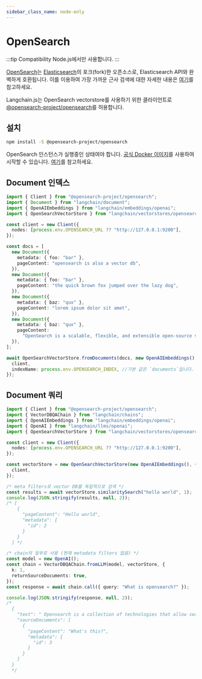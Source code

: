 ```yaml
---
sidebar_class_name: node-only
---
```


# OpenSearch

:::tip Compatibility
Node.js에서만 사용합니다.
:::

[OpenSearch](https://opensearch.org/)는 [Elasticsearch](https://www.elastic.co/elasticsearch/)의 포크(fork)한 오픈소스로, Elasticsearch API와 완벽하게 호환됩니다. 이를 이용하여 가장 가까운 근사 검색에 대한 자세한 내용은 [여기](https://opensearch.org/docs/latest/search-plugins/knn/approximate-knn/)를 참고하세요.

Langchain.js는 OpenSearch vectorstore를 사용하기 위한 클라이언트로 [@opensearch-project/opensearch](https://opensearch.org/docs/latest/clients/javascript/index/)를 허용합니다.

## 설치

```bash npm2yarn
npm install -S @opensearch-project/opensearch
```

OpenSearch 인스턴스가 실행중인 상태여야 합니다. [공식 Docker 이미지](https://opensearch.org/docs/latest/opensearch/install/docker/)를 사용하여 시작할 수 있습니다. [여기](https://github.com/hwchase17/langchainjs/blob/main/examples/src/indexes/vector_stores/opensearch/docker-compose.yml)를 참고하세요.

## Document 인덱스

```typescript
import { Client } from "@opensearch-project/opensearch";
import { Document } from "langchain/document";
import { OpenAIEmbeddings } from "langchain/embeddings/openai";
import { OpenSearchVectorStore } from "langchain/vectorstores/opensearch";

const client = new Client({
  nodes: [process.env.OPENSEARCH_URL ?? "http://127.0.0.1:9200"],
});

const docs = [
  new Document({
    metadata: { foo: "bar" },
    pageContent: "opensearch is also a vector db",
  }),
  new Document({
    metadata: { foo: "bar" },
    pageContent: "the quick brown fox jumped over the lazy dog",
  }),
  new Document({
    metadata: { baz: "qux" },
    pageContent: "lorem ipsum dolor sit amet",
  }),
  new Document({
    metadata: { baz: "qux" },
    pageContent:
      "OpenSearch is a scalable, flexible, and extensible open-source software suite for search, analytics, and observability applications",
  }),
];

await OpenSearchVectorStore.fromDocuments(docs, new OpenAIEmbeddings(), {
  client,
  indexName: process.env.OPENSEARCH_INDEX, //기본 값은 `documents`입니다.
});
```

## Document 쿼리

```typescript
import { Client } from "@opensearch-project/opensearch";
import { VectorDBQAChain } from "langchain/chains";
import { OpenAIEmbeddings } from "langchain/embeddings/openai";
import { OpenAI } from "langchain/llms/openai";
import { OpenSearchVectorStore } from "langchain/vectorstores/opensearch";

const client = new Client({
  nodes: [process.env.OPENSEARCH_URL ?? "http://127.0.0.1:9200"],
});

const vectorStore = new OpenSearchVectorStore(new OpenAIEmbeddings(), {
  client,
});

/* meta filters로 vector DB를 독립적으로 검색 */
const results = await vectorStore.similaritySearch("hello world", 1);
console.log(JSON.stringify(results, null, 2));
/* [
    {
      "pageContent": "Hello world",
      "metadata": {
        "id": 2
      }
    }
  ] */

/* chain의 일부로 사용 (현재 metadata filters 없음) */
const model = new OpenAI();
const chain = VectorDBQAChain.fromLLM(model, vectorStore, {
  k: 1,
  returnSourceDocuments: true,
});
const response = await chain.call({ query: "What is opensearch?" });

console.log(JSON.stringify(response, null, 2));
/* 
  {
    "text": " Opensearch is a collection of technologies that allow search engines to publish search results in a standard format, making it easier for users to search across multiple sites.",
    "sourceDocuments": [
      {
        "pageContent": "What's this?",
        "metadata": {
          "id": 3
        }
      }
    ]
  } 
  */
```
